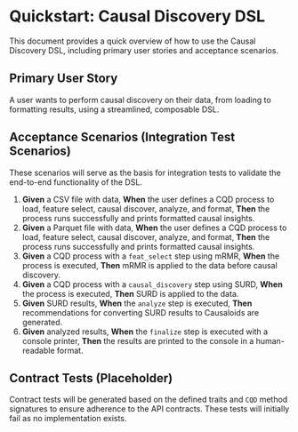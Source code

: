 # Quickstart: Causal Discovery DSL

This document provides a quick overview of how to use the Causal Discovery DSL, including primary user stories and acceptance scenarios.

## Primary User Story

A user wants to perform causal discovery on their data, from loading to formatting results, using a streamlined, composable DSL.

## Acceptance Scenarios (Integration Test Scenarios)

These scenarios will serve as the basis for integration tests to validate the end-to-end functionality of the DSL.

1.  **Given** a CSV file with data, **When** the user defines a CQD process to load, feature select, causal discover, analyze, and format, **Then** the process runs successfully and prints formatted causal insights.
2.  **Given** a Parquet file with data, **When** the user defines a CQD process to load, feature select, causal discover, analyze, and format, **Then** the process runs successfully and prints formatted causal insights.
3.  **Given** a CQD process with a `feat_select` step using mRMR, **When** the process is executed, **Then** mRMR is applied to the data before causal discovery.
4.  **Given** a CQD process with a `causal_discovery` step using SURD, **When** the process is executed, **Then** SURD is applied to the data.
5.  **Given** SURD results, **When** the `analyze` step is executed, **Then** recommendations for converting SURD results to Causaloids are generated.
6.  **Given** analyzed results, **When** the `finalize` step is executed with a console printer, **Then** the results are printed to the console in a human-readable format.

## Contract Tests (Placeholder)

Contract tests will be generated based on the defined traits and `CQD` method signatures to ensure adherence to the API contracts. These tests will initially fail as no implementation exists.
